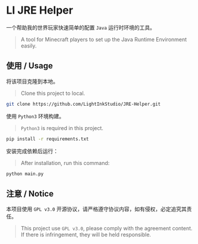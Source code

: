 # LI JRE Helper
一个帮助我的世界玩家快速简单的配置 `Java` 运行时环境的工具。
> A tool for Minecraft players to set up the Java Runtime Environment easily.

## 使用 / Usage
将该项目克隆到本地。
> Clone this project to local.
~~~bash
git clone https://github.com/LightInkStudio/JRE-Helper.git
~~~
使用 `Python3` 环境构建。
> `Python3` is required in this project.
~~~bash
pip install -r requirements.txt
~~~
安装完成依赖后运行：
> After installation, run this command:
~~~bash
python main.py
~~~

## 注意 / Notice
本项目使用 `GPL v3.0` 开源协议，请严格遵守协议内容，如有侵权，必定追究其责任。
> This project use `GPL v3.0`, please comply with the agreement content. If there is infringement, they will be held responsible.
